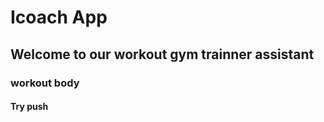 <h1>Icoach App</h1>
<h2>Welcome to our workout gym trainner assistant</h2>
<h3>workout body</h3>
<h4>Try push<h4>